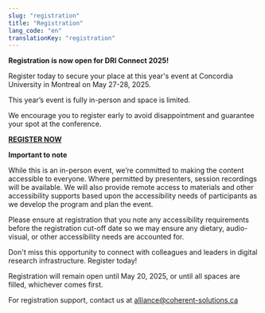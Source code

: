 ```yaml
---
slug: "registration"
title: "Registration"
lang_code: "en"
translationKey: "registration"
---
```



<strong>Registration is now open for DRI Connect 2025!</strong>


Register today to secure your place at this year's event at Concordia University in Montreal on May 27-28, 2025.  

This year’s event is fully in-person and space is limited.  

We encourage you to register early to avoid disappointment and guarantee your spot at the conference. 

 
<a href=https://events.myconferencesuite.com/SpringDRIConnect2025/reg/landing target="_blank"><strong>REGISTER NOW</strong></a>


<strong> Important to note </strong>

While this is an in-person event, we’re committed to making the content accessible to everyone. Where permitted by presenters, session recordings will be available. We will also provide remote access to materials and other accessibility supports based upon the accessibility needs of participants as we develop the program and plan the event.  

Please ensure at registration that you note any accessibility requirements before the registration cut-off date so we may ensure any dietary, audio-visual, or other accessibility needs are accounted for. 

 

Don't miss this opportunity to connect with colleagues and leaders in digital research infrastructure. Register today! 

Registration will remain open until May 20, 2025, or until all spaces are filled, whichever comes first. 

For registration support, contact us at alliance@coherent-solutions.ca  

<!--
In Person Registration has been filled up. However, virtual attendance remains open.
Please register at the following link:
<https://events.myconferencesuite.com/DRIConnect/reg/landing>

## Cost

There is no cost to attend this event.
However, flight, accommodations and any meals outside of the event
offerings are the responsibility of each attendee to coordinate.

-->